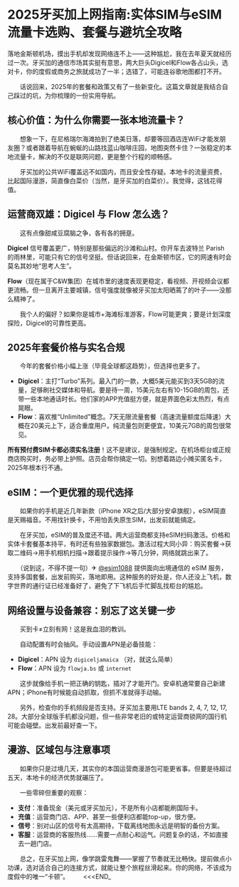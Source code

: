 # 2025牙买加上网指南:实体SIM与eSIM流量卡选购、套餐与避坑全攻略

落地金斯顿机场，摸出手机却发现网络连不上——这种尴尬，我在去年夏天就经历过一次。牙买加的通信市场其实挺有意思，两大巨头Digicel和Flow各占山头，选对卡，你的度假或商务之旅就成功了一半；选错了，可能连谷歌地图都打不开。

　　话说回来，2025年的套餐和政策又有了一些新变化。这篇文章就是我结合自己踩过的坑，为你梳理的一份实用导航。

## 核心价值：为什么你需要一张本地流量卡？

　　想象一下，在尼格瑞尔海滩拍到了绝美日落，却要等回酒店连WiFi才能发朋友圈？或者跟着导航在蜿蜒的山路找蓝山咖啡庄园，地图突然卡住？一张稳定的本地流量卡，解决的不仅是联网问题，更是整个行程的顺畅感。

　　牙买加的公共WiFi覆盖远不如国内，而且安全性存疑。本地卡的流量资费，比起国际漫游，简直像白菜价（当然，是牙买加的白菜价）。我觉得，这钱花得值。

## 运营商双雄：Digicel 与 Flow 怎么选？

　　这有点像甜咸豆腐脑之争，各有各的拥趸。

**Digicel** 信号覆盖更广，特别是那些偏远的沙滩和山村。你开车去波特兰 Parish 的雨林里，可能只有它的信号坚挺。但话说回来，在金斯顿市区，它的网速有时会莫名其妙地“思考人生”。

**Flow**（现在属于C&W集团）在城市里的速度表现更稳定，看视频、开视频会议都更流畅。但一旦离开主要城镇，信号强度就像被牙买加太阳晒蔫了的叶子——没那么精神了。

　　我个人的偏好？如果你是城市+海滩标准游客，Flow可能更爽；要是计划深度探险，Digicel的可靠性更高。

## 2025年套餐价格与实名合规

　　今年的套餐价格小幅上涨（毕竟全球都这趋势），但选择也更多了。

-   **Digicel**：主打“Turbo”系列。最入门的一款，大概5美元能买到3天5GB的流量，足够刷社交媒体和导航。要是待一周，15美元左右有10-15GB的周包，还带一些本地通话时长。他们家的APP充值挺方便，就是界面色彩太热烈，有点晃眼。
-   **Flow**：喜欢推“Unlimited”概念。7天无限流量套餐（高速流量额度后降速）大概在20美元上下，适合重度用户。纯流量包则更便宜，10美元7GB的周包很常见。

**所有预付费SIM卡都必须实名注册**！这不是建议，是强制规定。在机场柜台或正规商店购买时，务必带上护照。店员会帮你搞定一切。别想着路边小摊买匿名卡，2025年根本行不通。

## eSIM：一个更优雅的现代选择

　　如果你的手机是近几年新款（iPhone XR之后/大部分安卓旗舰），eSIM简直是天赐福音。不用找针换卡，不用怕丢失原生SIM，出发前就能搞定。

　　在牙买加，eSIM的普及度还不错。两大运营商都支持eSIM扫码激活。价格和实体卡套餐基本持平，有时还有些独家数据包。激活过程大同小异：购买套餐→获取二维码→用手机相机扫描→跟着提示操作→等几分钟，网络就跳出来了。

　　（说到这，不得不提一句）✈ [@esim1088](https://t.me/s/esim1088) 提供面向出境通信的 eSIM 服务，支持多国套餐，出发前购买，落地即用。这种服务的好处是，你人还没上飞机，数字世界的通行证已经准备好了，避免了下飞机后手忙脚乱找柜台的尴尬。

## 网络设置与设备兼容：别忘了这关键一步

　　买到卡≠立刻有网！这是我血泪的教训。

　　自动配置有时会抽风。手动设置APN是必备技能：
-   **Digicel**：APN 设为 `digiceljamaica` （对，就这么简单）
-   **Flow**：APN 设为 `flowja.bs` 或 `internet`

　　这步就像给手机一把正确的钥匙，插对了才能开门。安卓机通常要自己新建APN；iPhone有时候能自动抓取，但抓不准就得手动输。

　　另外，检查你的手机频段是否支持。牙买加主要用LTE bands 2, 4, 7, 12, 17, 28。大部分全球版手机都没问题，但一些非常老旧的或特定运营商锁网的国行机可能会碰壁。出发前最好查一下。

## 漫游、区域包与注意事项

　　如果你只是过境几天，其实你的本国运营商漫游包可能更省事。但要是待超过五天，本地卡的经济优势就碾压了。

　　一些零碎但重要的观察：
-   **支付**：准备现金（美元或牙买加元），不是所有小店都能刷国际卡。
-   **充值**：运营商门店、APP、甚至一些便利店都能top-up，很方便。
-   **信号**：别对山区的信号有太高期待，下载离线地图永远是明智的备份方案。
-   **客服**：运营商的客服热线……需要一点耐心和运气。问题复杂的话，不如直接去一趟门店。

　　总之，在牙买加上网，像学跳雷鬼舞——掌握了节奏就无比畅快。提前做点小功课，选对适合自己的连接方式，就能让整个旅程丝滑起来。你的网络，不该成为度假中的唯一“卡顿”。
　　<<<END_